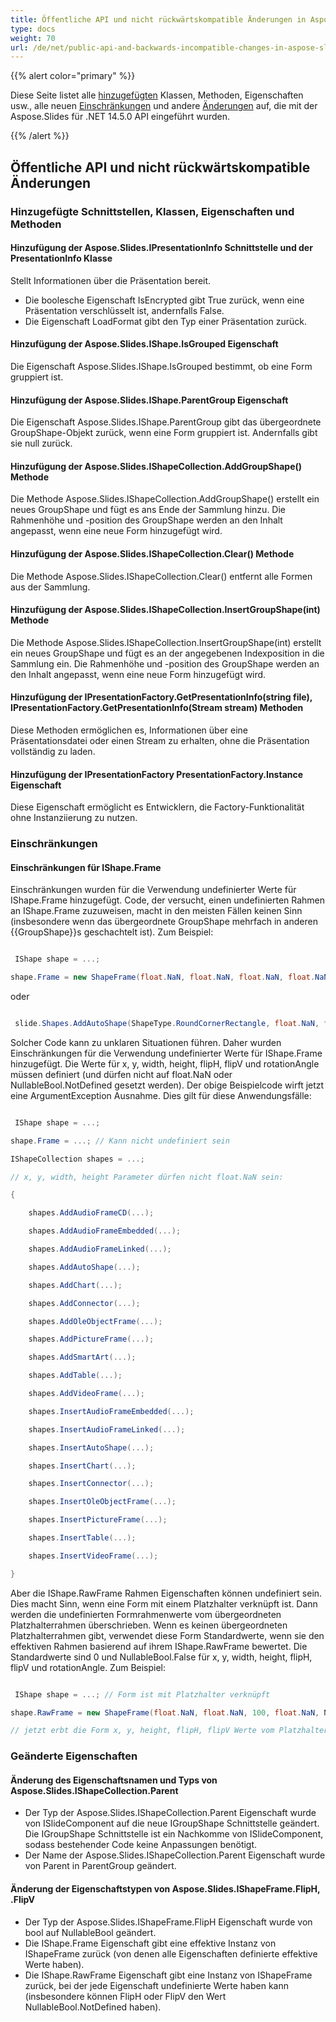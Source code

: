 ```yaml
---
title: Öffentliche API und nicht rückwärtskompatible Änderungen in Aspose.Slides für .NET 14.5.0
type: docs
weight: 70
url: /de/net/public-api-and-backwards-incompatible-changes-in-aspose-slides-for-net-14-5-0/
---
```


{{% alert color="primary" %}} 

Diese Seite listet alle [hinzugefügten](/slides/de/net/public-api-and-backwards-incompatible-changes-in-aspose-slides-for-net-14-5-0/) Klassen, Methoden, Eigenschaften usw., alle neuen [Einschränkungen](/slides/de/net/public-api-and-backwards-incompatible-changes-in-aspose-slides-for-net-14-5-0/) und andere [Änderungen](/slides/de/net/public-api-and-backwards-incompatible-changes-in-aspose-slides-for-net-14-5-0/) auf, die mit der Aspose.Slides für .NET 14.5.0 API eingeführt wurden.

{{% /alert %}} 
## **Öffentliche API und nicht rückwärtskompatible Änderungen**
### **Hinzugefügte Schnittstellen, Klassen, Eigenschaften und Methoden**
#### **Hinzufügung der Aspose.Slides.IPresentationInfo Schnittstelle und der PresentationInfo Klasse**
Stellt Informationen über die Präsentation bereit.

- Die boolesche Eigenschaft IsEncrypted gibt True zurück, wenn eine Präsentation verschlüsselt ist, andernfalls False.
- Die Eigenschaft LoadFormat gibt den Typ einer Präsentation zurück.
#### **Hinzufügung der Aspose.Slides.IShape.IsGrouped Eigenschaft**
Die Eigenschaft Aspose.Slides.IShape.IsGrouped bestimmt, ob eine Form gruppiert ist.
#### **Hinzufügung der Aspose.Slides.IShape.ParentGroup Eigenschaft**
Die Eigenschaft Aspose.Slides.IShape.ParentGroup gibt das übergeordnete GroupShape-Objekt zurück, wenn eine Form gruppiert ist. Andernfalls gibt sie null zurück.
#### **Hinzufügung der Aspose.Slides.IShapeCollection.AddGroupShape() Methode**
Die Methode Aspose.Slides.IShapeCollection.AddGroupShape() erstellt ein neues GroupShape und fügt es ans Ende der Sammlung hinzu.
Die Rahmenhöhe und -position des GroupShape werden an den Inhalt angepasst, wenn eine neue Form hinzugefügt wird.
#### **Hinzufügung der Aspose.Slides.IShapeCollection.Clear() Methode**
Die Methode Aspose.Slides.IShapeCollection.Clear() entfernt alle Formen aus der Sammlung.
#### **Hinzufügung der Aspose.Slides.IShapeCollection.InsertGroupShape(int) Methode**
Die Methode Aspose.Slides.IShapeCollection.InsertGroupShape(int) erstellt ein neues GroupShape und fügt es an der angegebenen Indexposition in die Sammlung ein.
Die Rahmenhöhe und -position des GroupShape werden an den Inhalt angepasst, wenn eine neue Form hinzugefügt wird.
#### **Hinzufügung der IPresentationFactory.GetPresentationInfo(string file), IPresentationFactory.GetPresentationInfo(Stream stream) Methoden**
Diese Methoden ermöglichen es, Informationen über eine Präsentationsdatei oder einen Stream zu erhalten, ohne die Präsentation vollständig zu laden.
#### **Hinzufügung der IPresentationFactory PresentationFactory.Instance Eigenschaft**
Diese Eigenschaft ermöglicht es Entwicklern, die Factory-Funktionalität ohne Instanziierung zu nutzen.
### **Einschränkungen**
#### **Einschränkungen für IShape.Frame**
Einschränkungen wurden für die Verwendung undefinierter Werte für IShape.Frame hinzugefügt. Code, der versucht, einen undefinierten Rahmen an IShape.Frame zuzuweisen, macht in den meisten Fällen keinen Sinn (insbesondere wenn das übergeordnete GroupShape mehrfach in anderen {{GroupShape}}s geschachtelt ist). Zum Beispiel:

``` csharp

 IShape shape = ...;

shape.Frame = new ShapeFrame(float.NaN, float.NaN, float.NaN, float.NaN, NullableBool.NotDefined, NullableBool.NotDefined, float.NaN);

``` 

oder

``` csharp

 slide.Shapes.AddAutoShape(ShapeType.RoundCornerRectangle, float.NaN, float.NaN, float.NaN, float.NaN);

``` 

Solcher Code kann zu unklaren Situationen führen. Daher wurden Einschränkungen für die Verwendung undefinierter Werte für IShape.Frame hinzugefügt. Die Werte für x, y, width, height, flipH, flipV und rotationAngle müssen definiert (und dürfen nicht auf float.NaN oder NullableBool.NotDefined gesetzt werden). Der obige Beispielcode wirft jetzt eine ArgumentException Ausnahme.
Dies gilt für diese Anwendungsfälle:

``` csharp

 IShape shape = ...;

shape.Frame = ...; // Kann nicht undefiniert sein

IShapeCollection shapes = ...;

// x, y, width, height Parameter dürfen nicht float.NaN sein:

{

    shapes.AddAudioFrameCD(...);

    shapes.AddAudioFrameEmbedded(...);

    shapes.AddAudioFrameLinked(...);

    shapes.AddAutoShape(...);

    shapes.AddChart(...);

    shapes.AddConnector(...);

    shapes.AddOleObjectFrame(...);

    shapes.AddPictureFrame(...);

    shapes.AddSmartArt(...);

    shapes.AddTable(...);

    shapes.AddVideoFrame(...);

    shapes.InsertAudioFrameEmbedded(...);

    shapes.InsertAudioFrameLinked(...);

    shapes.InsertAutoShape(...);

    shapes.InsertChart(...);

    shapes.InsertConnector(...);

    shapes.InsertOleObjectFrame(...);

    shapes.InsertPictureFrame(...);

    shapes.InsertTable(...);

    shapes.InsertVideoFrame(...);

}

``` 

Aber die IShape.RawFrame Rahmen Eigenschaften können undefiniert sein. Dies macht Sinn, wenn eine Form mit einem Platzhalter verknüpft ist. Dann werden die undefinierten Formrahmenwerte vom übergeordneten Platzhalterrahmen überschrieben. Wenn es keinen übergeordneten Platzhalterrahmen gibt, verwendet diese Form Standardwerte, wenn sie den effektiven Rahmen basierend auf ihrem IShape.RawFrame bewertet. Die Standardwerte sind 0 und NullableBool.False für x, y, width, height, flipH, flipV und rotationAngle. Zum Beispiel:

``` csharp

 IShape shape = ...; // Form ist mit Platzhalter verknüpft

shape.RawFrame = new ShapeFrame(float.NaN, float.NaN, 100, float.NaN, NullableBool.NotDefined, NullableBool.NotDefined, 0);

// jetzt erbt die Form x, y, height, flipH, flipV Werte vom Platzhalter und überschreibt width=100 und rotationAngle=0.

``` 
### **Geänderte Eigenschaften**
#### **Änderung des Eigenschaftsnamen und Typs von Aspose.Slides.IShapeCollection.Parent**
- Der Typ der Aspose.Slides.IShapeCollection.Parent Eigenschaft wurde von ISlideComponent auf die neue IGroupShape Schnittstelle geändert. Die IGroupShape Schnittstelle ist ein Nachkomme von ISlideComponent, sodass bestehender Code keine Anpassungen benötigt.
- Der Name der Aspose.Slides.IShapeCollection.Parent Eigenschaft wurde von Parent in ParentGroup geändert.
#### **Änderung der Eigenschaftstypen von Aspose.Slides.IShapeFrame.FlipH, .FlipV**
- Der Typ der Aspose.Slides.IShapeFrame.FlipH Eigenschaft wurde von bool auf NullableBool geändert.
- Die IShape.Frame Eigenschaft gibt eine effektive Instanz von IShapeFrame zurück (von denen alle Eigenschaften definierte effektive Werte haben).
- Die IShape.RawFrame Eigenschaft gibt eine Instanz von IShapeFrame zurück, bei der jede Eigenschaft undefinierte Werte haben kann (insbesondere können FlipH oder FlipV den Wert NullableBool.NotDefined haben).
